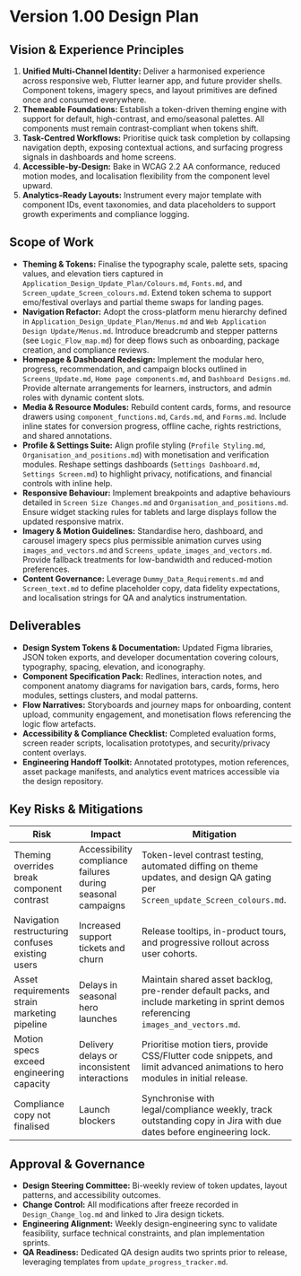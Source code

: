 # Version 1.00 Design Plan

## Vision & Experience Principles
1. **Unified Multi-Channel Identity:** Deliver a harmonised experience across responsive web, Flutter learner app, and future provider shells. Component tokens, imagery specs, and layout primitives are defined once and consumed everywhere.
2. **Themeable Foundations:** Establish a token-driven theming engine with support for default, high-contrast, and emo/seasonal palettes. All components must remain contrast-compliant when tokens shift.
3. **Task-Centred Workflows:** Prioritise quick task completion by collapsing navigation depth, exposing contextual actions, and surfacing progress signals in dashboards and home screens.
4. **Accessible-by-Design:** Bake in WCAG 2.2 AA conformance, reduced motion modes, and localisation flexibility from the component level upward.
5. **Analytics-Ready Layouts:** Instrument every major template with component IDs, event taxonomies, and data placeholders to support growth experiments and compliance logging.

## Scope of Work
- **Theming & Tokens:** Finalise the typography scale, palette sets, spacing values, and elevation tiers captured in `Application_Design_Update_Plan/Colours.md`, `Fonts.md`, and `Screen_update_Screen_colours.md`. Extend token schema to support emo/festival overlays and partial theme swaps for landing pages.
- **Navigation Refactor:** Adopt the cross-platform menu hierarchy defined in `Application_Design_Update_Plan/Menus.md` and `Web Application Design Update/Menus.md`. Introduce breadcrumb and stepper patterns (see `Logic_Flow_map.md`) for deep flows such as onboarding, package creation, and compliance reviews.
- **Homepage & Dashboard Redesign:** Implement the modular hero, progress, recommendation, and campaign blocks outlined in `Screens_Update.md`, `Home page components.md`, and `Dashboard Designs.md`. Provide alternate arrangements for learners, instructors, and admin roles with dynamic content slots.
- **Media & Resource Modules:** Rebuild content cards, forms, and resource drawers using `component_functions.md`, `Cards.md`, and `Forms.md`. Include inline states for conversion progress, offline cache, rights restrictions, and shared annotations.
- **Profile & Settings Suite:** Align profile styling (`Profile Styling.md`, `Organisation_and_positions.md`) with monetisation and verification modules. Reshape settings dashboards (`Settings Dashboard.md`, `Settings Screen.md`) to highlight privacy, notifications, and financial controls with inline help.
- **Responsive Behaviour:** Implement breakpoints and adaptive behaviours detailed in `Screen Size Changes.md` and `Organisation_and_positions.md`. Ensure widget stacking rules for tablets and large displays follow the updated responsive matrix.
- **Imagery & Motion Guidelines:** Standardise hero, dashboard, and carousel imagery specs plus permissible animation curves using `images_and_vectors.md` and `Screens_update_images_and_vectors.md`. Provide fallback treatments for low-bandwidth and reduced-motion preferences.
- **Content Governance:** Leverage `Dummy_Data_Requirements.md` and `Screen_text.md` to define placeholder copy, data fidelity expectations, and localisation strings for QA and analytics instrumentation.

## Deliverables
- **Design System Tokens & Documentation:** Updated Figma libraries, JSON token exports, and developer documentation covering colours, typography, spacing, elevation, and iconography.
- **Component Specification Pack:** Redlines, interaction notes, and component anatomy diagrams for navigation bars, cards, forms, hero modules, settings clusters, and modal patterns.
- **Flow Narratives:** Storyboards and journey maps for onboarding, content upload, community engagement, and monetisation flows referencing the logic flow artefacts.
- **Accessibility & Compliance Checklist:** Completed evaluation forms, screen reader scripts, localisation prototypes, and security/privacy content overlays.
- **Engineering Handoff Toolkit:** Annotated prototypes, motion references, asset package manifests, and analytics event matrices accessible via the design repository.

## Key Risks & Mitigations
| Risk | Impact | Mitigation |
| --- | --- | --- |
| Theming overrides break component contrast | Accessibility compliance failures during seasonal campaigns | Token-level contrast testing, automated diffing on theme updates, and design QA gating per `Screen_update_Screen_colours.md`. |
| Navigation restructuring confuses existing users | Increased support tickets and churn | Release tooltips, in-product tours, and progressive rollout across user cohorts. |
| Asset requirements strain marketing pipeline | Delays in seasonal hero launches | Maintain shared asset backlog, pre-render default packs, and include marketing in sprint demos referencing `images_and_vectors.md`. |
| Motion specs exceed engineering capacity | Delivery delays or inconsistent interactions | Prioritise motion tiers, provide CSS/Flutter code snippets, and limit advanced animations to hero modules in initial release. |
| Compliance copy not finalised | Launch blockers | Synchronise with legal/compliance weekly, track outstanding copy in Jira with due dates before engineering lock. |

## Approval & Governance
- **Design Steering Committee:** Bi-weekly review of token updates, layout patterns, and accessibility outcomes.
- **Change Control:** All modifications after freeze recorded in `Design_Change_log.md` and linked to Jira design tickets.
- **Engineering Alignment:** Weekly design-engineering sync to validate feasibility, surface technical constraints, and plan implementation sprints.
- **QA Readiness:** Dedicated QA design audits two sprints prior to release, leveraging templates from `update_progress_tracker.md`.
